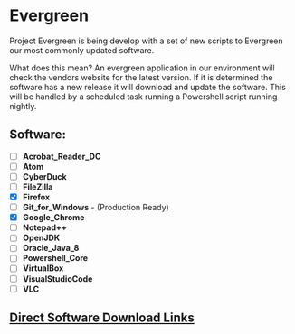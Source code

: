 # Evergreen
Project Evergreen is being develop with a set of new scripts to Evergreen our most commonly updated software.

What does this mean? An evergreen application in our environment will check the vendors website for the latest version. If it is determined the software has a new release it will download and update the software. This will be handled by a scheduled task running a Powershell script running nightly.

##    Software:
- [ ] **Acrobat_Reader_DC**
- [ ] **Atom**
- [ ] **CyberDuck**
- [ ] **FileZilla**
- [x] **Firefox** 
- [ ] **Git_for_Windows** - (Production Ready)
- [x] **Google_Chrome**
- [ ] **Notepad++**
- [ ] **OpenJDK**
- [ ] **Oracle_Java_8**
- [ ] **Powershell_Core**
- [ ] **VirtualBox**
- [ ] **VisualStudioCode**
- [ ] **VLC**

##    [Direct Software Download Links](https://docs.google.com/spreadsheets/d/1Wi71MDKG791DUCwrL6yZXdWlHUinezNUfq74loH5_TQ/edit?usp=sharing)


